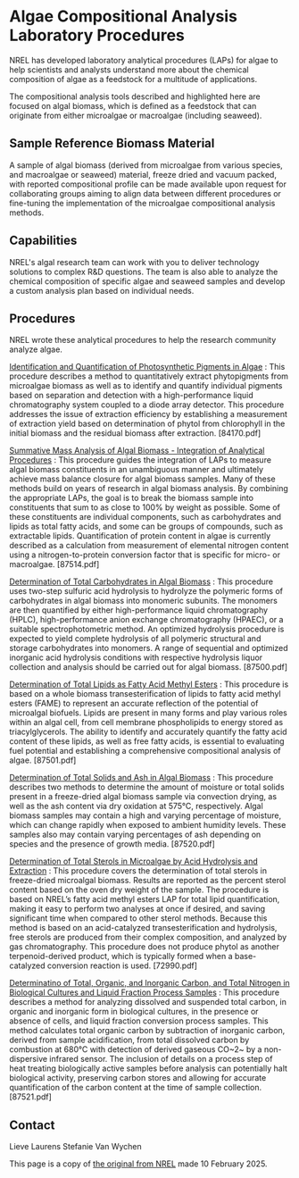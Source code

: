 # Algae Compositional Analysis Laboratory Procedures

NREL has developed laboratory analytical procedures (LAPs) for algae to help scientists and analysts understand more about the chemical composition of algae as a feedstock for a multitude of applications.

The compositional analysis tools described and highlighted here are focused on algal biomass, which is defined as a feedstock that can originate from either microalgae or macroalgae (including seaweed).

## Sample Reference Biomass Material

A sample of algal biomass (derived from microalgae from various species, and macroalgae or seaweed) material, freeze dried and vacuum packed, with reported compositional profile can be made available upon request for collaborating groups aiming to align data between different procedures or fine-tuning the implementation of the microalgae compositional analysis methods.

## Capabilities

NREL's algal research team can work with you to deliver technology solutions to complex R&D questions. The team is also able to analyze the chemical composition of specific algae and seaweed samples and develop a custom analysis plan based on individual needs.

## Procedures

NREL wrote these analytical procedures to help the research community analyze algae.

[Identification and Quantification of Photosynthetic Pigments in Algae](./algae-analysis/84170.pdf)
: This procedure describes a method to quantitatively extract phytopigments from microalgae biomass as well as to identify and quantify individual pigments based on separation and detection with a high-performance liquid chromatography system coupled to a diode array detector. This procedure addresses the issue of extraction efficiency by establishing a measurement of extraction yield based on determination of phytol from chlorophyll in the initial biomass and the residual biomass after extraction. [84170.pdf]

[Summative Mass Analysis of Algal Biomass - Integration of Analytical Procedures](./algae-analysis/87514.pdf)
: This procedure guides the integration of LAPs to measure algal biomass constituents in an unambiguous manner and ultimately achieve mass balance closure for algal biomass samples. Many of these methods build on years of research in algal biomass analysis. By combining the appropriate LAPs, the goal is to break the biomass sample into constituents that sum to as close to 100% by weight as possible. Some of these constituents are individual components, such as carbohydrates and lipids as total fatty acids, and some can be groups of compounds, such as extractable lipids. Quantification of protein content in algae is currently described as a calculation from measurement of elemental nitrogen content using a nitrogen-to-protein conversion factor that is specific for micro- or macroalgae. [87514.pdf]

[Determination of Total Carbohydrates in Algal Biomass](./algae-analysis/87500.pdf)
: This procedure uses two-step sulfuric acid hydrolysis to hydrolyze the polymeric forms of carbohydrates in algal biomass into monomeric subunits. The monomers are then quantified by either high-performance liquid chromatography (HPLC), high-performance anion exchange chromatography (HPAEC), or a suitable spectrophotometric method. An optimized hydrolysis procedure is expected to yield complete hydrolysis of all polymeric structural and storage carbohydrates into monomers. A range of sequential and optimized inorganic acid hydrolysis conditions with respective hydrolysis liquor collection and analysis should be carried out for algal biomass. [87500.pdf]

[Determination of Total Lipids as Fatty Acid Methyl Esters](./algae-analysis/87501.pdf)
: This procedure is based on a whole biomass transesterification of lipids to fatty acid methyl esters (FAME) to represent an accurate reflection of the potential of microalgal biofuels. Lipids are present in many forms and play various roles within an algal cell, from cell membrane phospholipids to energy stored as triacylglycerols. The ability to identify and accurately quantify the fatty acid content of these lipids, as well as free fatty acids, is essential to evaluating fuel potential and establishing a comprehensive compositional analysis of algae. [87501.pdf]

[Determination of Total Solids and Ash in Algal Biomass](./algae-analysis/87520.pdf)
: This procedure describes two methods to determine the amount of moisture or total solids present in a freeze-dried algal biomass sample via convection drying, as well as the ash content via dry oxidation at 575°C, respectively. Algal biomass samples may contain a high and varying percentage of moisture, which can change rapidly when exposed to ambient humidity levels. These samples also may contain varying percentages of ash depending on species and the presence of growth media. [87520.pdf]

[Determination of Total Sterols in Microalgae by Acid Hydrolysis and Extraction](./algae-analysis/72990.pdf)
: This procedure covers the determination of total sterols in freeze-dried microalgal biomass. Results are reported as the percent sterol content based on the oven dry weight of the sample. The procedure is based on  NREL’s fatty acid methyl esters LAP for total lipid quantification, making it easy to perform two analyses at once if desired, and saving significant time when compared to other sterol methods. Because this method is based on an acid-catalyzed transesterification and hydrolysis, free sterols are produced from their complex composition, and analyzed by gas chromatography. This procedure does not produce phytol as another terpenoid-derived product, which is typically formed when a base-catalyzed conversion reaction is used. [72990.pdf]

[Determinatino of Total, Organic, and Inorganic Carbon, and Total Nitrogen in Biological Cultures and Liquid Fraction Process Samples](./algae-analysis/87521.pdf)
: This procedure describes a method for analyzing dissolved and suspended total carbon, in organic and inorganic form in biological cultures, in the presence or absence of cells, and liquid fraction conversion process samples. This method calculates total organic carbon by subtraction of inorganic carbon, derived from sample acidification, from total dissolved carbon by combustion at 680°C with detection of derived gaseous CO~2~ by a non-dispersive infrared sensor. The inclusion of details on a process step of heat treating biologically active samples before analysis can potentially halt biological activity, preserving carbon stores and allowing for accurate quantification of the carbon content at the time of sample collection. [87521.pdf]

## Contact

Lieve Laurens
Stefanie Van Wychen


This page is a copy of [the original from NREL](https://www.nrel.gov/bioenergy/algae-analysis.html) made 10 February 2025.
